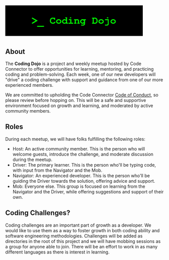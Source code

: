 
# ![Coding Dojo](codingdojo-logo.png)

## About

The **Coding Dojo** is a project and weekly meetup hosted by Code Connector to offer opportunities for learning, mentoring, and practicing coding and problem-solving. Each week, one of our new developers will "drive" a coding challenge with support and guidance from one of our more experienced members.

We are committed to upholding the Code Connector [Code of Conduct](https://codeconnector.io/code-of-conduct), so please review before hopping on. This will be a safe and supportive environment focused on growth and learning, and moderated by active community members.

## Roles

During each meetup, we will have folks fulfilling the following roles:

- Host: An active community member. This is the person who will welcome guests, introduce the challenge, and moderate discussion during the meetup.
- Driver: The primary learner. This is the person who'll be typing code, with input from the Navigator and the Mob.
- Navigator: An experienced developer. This is the person who'll be guiding the Driver towards the solution, offering advice and support.
- Mob: Everyone else. This group is focused on learning from the Navigator and the Driver, while offering suggestions and support of their own.

## Coding Challenges?

Coding challenges are an important part of growth as a developer. We would like to use them as a way to foster growth in both coding ability and software engineering methodologies. Challenges will be added as directories in the root of this project and we will have mobbing sessions as a group for anyone able to join. There will be an effort to work in as many different languages as there is interest in learning. 
